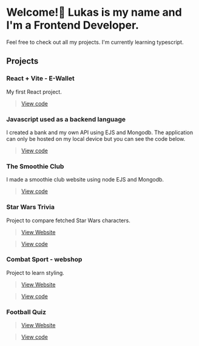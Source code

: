 # Welcome!👋 Lukas is my name and I'm a Frontend Developer.
Feel free to check out all my projects. I'm currently learning typescript.

## Projects

### React + Vite - E-Wallet

My first React project.

> [View code](https://github.com/L-Ribbestad/e-wallet)

### Javascript used as a backend language

I created a bank and my own API using EJS and Mongodb. The application can only be hosted on my local device but you can see the code below.

> [View code](https://github.com/L-Ribbestad/bank-app)

### The Smoothie Club

I made a smoothie club website using node EJS and Mongodb.

> [View code](https://github.com/L-Ribbestad/smoothie-club)

### Star Wars Trivia 
Project to compare fetched Star Wars characters.

>[View Website](https://l-ribbestad.github.io/star-wars-trivia/)

> [View code](https://github.com/L-Ribbestad/star-wars-trivia)

### Combat Sport - webshop
Project to learn styling. 

>[View Website](https://l-ribbestad.github.io/Hemsida-Projekt/index.html)

> [View code](https://github.com/L-Ribbestad/Hemsida-Projekt)

### Football Quiz

>[View Website](https://l-ribbestad.github.io/football-quiz/)

> [View code](https://github.com/L-Ribbestad/football-quiz)

